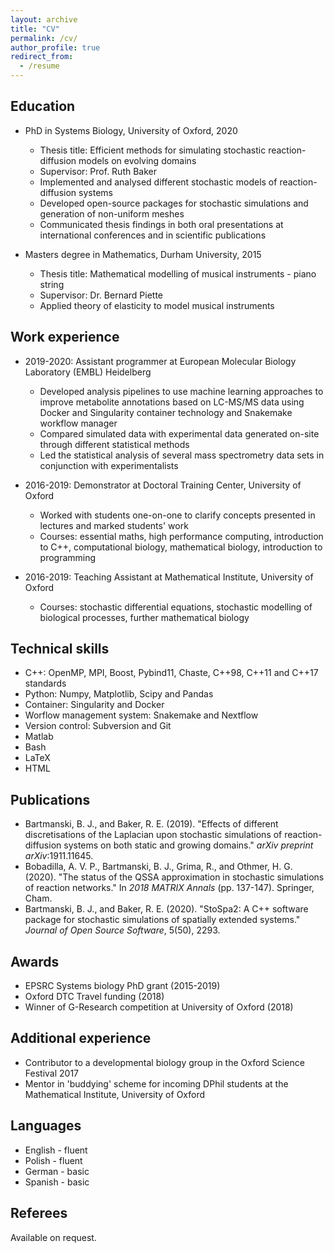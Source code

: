 ```yaml
---
layout: archive
title: "CV"
permalink: /cv/
author_profile: true
redirect_from:
  - /resume
---
```


## Education

* PhD in Systems Biology, University of Oxford, 2020
    * Thesis title: Efficient methods for simulating stochastic reaction-diffusion models on evolving domains
    * Supervisor: Prof. Ruth Baker
    * Implemented and analysed different stochastic models of reaction-diffusion systems
    * Developed open-source packages for stochastic simulations and generation of non-uniform meshes
    * Communicated thesis findings in both oral presentations at international conferences and in scientific publications

* Masters degree in Mathematics, Durham University, 2015
    * Thesis title: Mathematical modelling of musical instruments - piano string
    * Supervisor: Dr. Bernard Piette
    * Applied theory of elasticity to model musical instruments

## Work experience

* 2019-2020: Assistant programmer at European Molecular Biology Laboratory (EMBL) Heidelberg
    * Developed analysis pipelines to use machine learning approaches to improve metabolite annotations based on LC-MS/MS data using Docker and Singularity container technology and Snakemake workflow manager
    * Compared simulated data with experimental data generated on-site through different statistical methods
    * Led the statistical analysis of several mass spectrometry data sets in conjunction with experimentalists

* 2016-2019: Demonstrator at Doctoral Training Center, University of Oxford
    * Worked with students one-on-one to clarify concepts presented in lectures and marked students' work
    * Courses: essential maths, high performance computing, introduction to C++, computational biology, mathematical biology, introduction to programming

* 2016-2019: Teaching Assistant at Mathematical Institute, University of Oxford
    * Courses: stochastic differential equations, stochastic modelling of biological processes, further mathematical biology


## Technical skills

* C++: OpenMP, MPI, Boost, Pybind11, Chaste, C++98, C++11 and C++17 standards
* Python: Numpy, Matplotlib, Scipy and Pandas
* Container: Singularity and Docker
* Worflow management system: Snakemake and Nextflow
* Version control: Subversion and Git
* Matlab
* Bash
* LaTeX
* HTML

## Publications

* Bartmanski, B. J., and Baker, R. E. (2019). "Effects of different discretisations of the Laplacian upon stochastic simulations of reaction-diffusion systems on both static and growing domains." *arXiv preprint arXiv*:1911.11645.
* Bobadilla, A. V. P., Bartmanski, B. J., Grima, R., and Othmer, H. G. (2020). "The status of the QSSA approximation in stochastic simulations of reaction networks." In *2018 MATRIX Annals* (pp. 137-147). Springer, Cham.
* Bartmanski, B. J., and Baker, R. E. (2020). "StoSpa2: A C++ software package for stochastic simulations of spatially extended systems." *Journal of Open Source Software*, 5(50), 2293.

## Awards

* EPSRC Systems biology PhD grant (2015-2019)
* Oxford DTC Travel funding (2018)
* Winner of G-Research competition at University of Oxford (2018)

## Additional experience

* Contributor to a developmental biology group in the Oxford Science Festival 2017
* Mentor in 'buddying' scheme for incoming DPhil students at the Mathematical Institute, University of Oxford

## Languages

* English - fluent
* Polish - fluent
* German - basic
* Spanish - basic

## Referees

Available on request.
